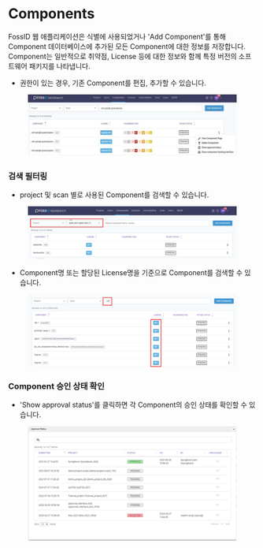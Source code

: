 # Components

FossID 웹 애플리케이션은 식별에 사용되었거나 'Add Component'를 통해 Component 데이터베이스에 추가된 모든 Component에 대한 정보를 저장합니다. Component는 일반적으로 취약점, License 등에 대한 정보와 함께 특정 버전의 소프트웨어 패키지를 나타냅니다.

* 권한이 있는 경우, 기존 Component를 편집, 추가할 수 있습니다.

<figure><img src="../../../.gitbook/assets/슬라이드22.JPG" alt=""><figcaption></figcaption></figure>

### 검색 필터링

* project 및 scan 별로 사용된 Component를 검색할 수 있습니다.

<figure><img src="../../../.gitbook/assets/화면 캡처 2025-05-20 112259.png" alt=""><figcaption></figcaption></figure>



* Component명 또는 할당된 License명을 기준으로 Component를 검색할 수 있습니다.

<figure><img src="../../../.gitbook/assets/화면 캡처 2025-05-20 112432.png" alt=""><figcaption></figcaption></figure>



### Component 승인 상태 확인

* 'Show approval status'를 클릭하면 각 Component의 승인 상태를 확인할 수 있습니다.

<figure><img src="../../../.gitbook/assets/image (125).png" alt=""><figcaption></figcaption></figure>
